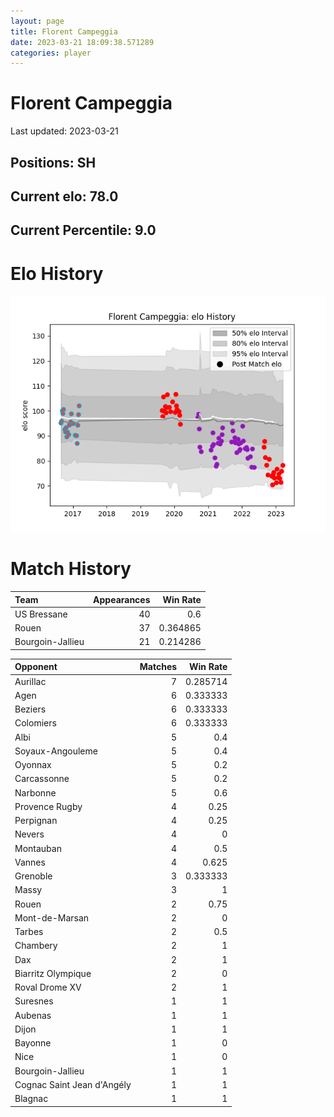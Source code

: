 ```yaml
---  
layout: page  
title: Florent Campeggia  
date: 2023-03-21 18:09:38.571289  
categories: player  
---
```

# Florent Campeggia


Last updated: 2023-03-21
## Positions: SH

## Current elo: 78.0

## Current Percentile: 9.0

# Elo History


![elo history](history_FlorentCampeggia.png)
# Match History


| Team             |   Appearances |   Win Rate |
|:-----------------|--------------:|-----------:|
| US Bressane      |            40 |   0.6      |
| Rouen            |            37 |   0.364865 |
| Bourgoin-Jallieu |            21 |   0.214286 |

| Opponent                   |   Matches |   Win Rate |
|:---------------------------|----------:|-----------:|
| Aurillac                   |         7 |   0.285714 |
| Agen                       |         6 |   0.333333 |
| Beziers                    |         6 |   0.333333 |
| Colomiers                  |         6 |   0.333333 |
| Albi                       |         5 |   0.4      |
| Soyaux-Angouleme           |         5 |   0.4      |
| Oyonnax                    |         5 |   0.2      |
| Carcassonne                |         5 |   0.2      |
| Narbonne                   |         5 |   0.6      |
| Provence Rugby             |         4 |   0.25     |
| Perpignan                  |         4 |   0.25     |
| Nevers                     |         4 |   0        |
| Montauban                  |         4 |   0.5      |
| Vannes                     |         4 |   0.625    |
| Grenoble                   |         3 |   0.333333 |
| Massy                      |         3 |   1        |
| Rouen                      |         2 |   0.75     |
| Mont-de-Marsan             |         2 |   0        |
| Tarbes                     |         2 |   0.5      |
| Chambery                   |         2 |   1        |
| Dax                        |         2 |   1        |
| Biarritz Olympique         |         2 |   0        |
| Roval Drome XV             |         2 |   1        |
| Suresnes                   |         1 |   1        |
| Aubenas                    |         1 |   1        |
| Dijon                      |         1 |   1        |
| Bayonne                    |         1 |   0        |
| Nice                       |         1 |   0        |
| Bourgoin-Jallieu           |         1 |   1        |
| Cognac Saint Jean d'Angély |         1 |   1        |
| Blagnac                    |         1 |   1        |